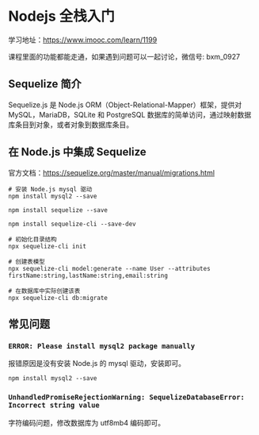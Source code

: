 # Nodejs 全栈入门

学习地址：https://www.imooc.com/learn/1199

课程里面的功能都能走通，如果遇到问题可以一起讨论，微信号: bxm_0927

## Sequelize 简介

Sequelize.js 是 Node.js ORM（Object-Relational-Mapper）框架，提供对 MySQL，MariaDB，SQLite 和 PostgreSQL 数据库的简单访问，通过映射数据库条目到对象，或者对象到数据库条目。

## 在 Node.js 中集成 Sequelize

官方文档：https://sequelize.org/master/manual/migrations.html

```
# 安装 Node.js mysql 驱动
npm install mysql2 --save

npm install sequelize --save

npm install sequelize-cli --save-dev
```

```
# 初始化目录结构
npx sequelize-cli init

# 创建表模型
npx sequelize-cli model:generate --name User --attributes firstName:string,lastName:string,email:string

# 在数据库中实际创建该表
npx sequelize-cli db:migrate
```

## 常见问题

### `ERROR: Please install mysql2 package manually`

报错原因是没有安装 Node.js 的 mysql 驱动，安装即可。

```
npm install mysql2 --save
```

### `UnhandledPromiseRejectionWarning: SequelizeDatabaseError: Incorrect string value`

字符编码问题，修改数据库为 utf8mb4 编码即可。
